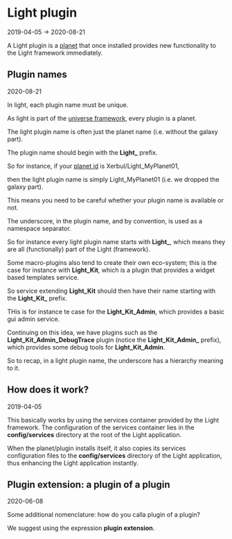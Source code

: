Light plugin
=============
2019-04-05 -> 2020-08-21


A Light plugin is a [planet](https://github.com/karayabin/universe-snapshot) that once installed
provides new functionality to the Light framework immediately.


Plugin names
----------
2020-08-21


In light, each plugin name must be unique.

As light is part of the [universe framework](https://github.com/karayabin/universe-snapshot), every plugin is a planet.

The light plugin name is often just the planet name (i.e. without the galaxy part).


The plugin name should begin with the **Light_** prefix.


So for instance, if your [planet id](https://github.com/karayabin/universe-snapshot#the-planet-identifier) is Xerbul/Light_MyPlanet01,

then the light plugin name is simply Light_MyPlanet01 (i.e. we dropped the galaxy part).

This means you need to be careful whether your plugin name is available or not.



The underscore, in the plugin name, and by convention, is used as a namespace separator.


So for instance every light plugin name starts with **Light_**, which means they are all (functionally) part of the Light (framework).

Some macro-plugins also tend to create their own eco-system; this is the case for instance with **Light_Kit**, which is a plugin
that provides a widget based templates service.  

So service extending **Light_Kit** should then have their name starting with the **Light_Kit_** prefix.

THis is for instance te case for the **Light_Kit_Admin**, which provides a basic gui admin service.

Continuing on this idea, we have plugins such as the **Light_Kit_Admin_DebugTrace** plugin (notice the **Light_Kit_Admin_** prefix), which provides
some debug tools for **Light_Kit_Admin**. 


So to recap, in a light plugin name, the underscore has a hierarchy meaning to it. 









How does it work?
-------------
2019-04-05

This basically works by using the services container provided by the Light framework.
The configuration of the services container lies in the **config/services** directory at the root of the Light application.

When the planet/plugin installs itself, it also copies its services configuration files to the **config/services**
directory of the Light application, thus enhancing the Light application instantly.



Plugin extension: a plugin of a plugin
----------
2020-06-08


Some additional nomenclature: how do you calla plugin of a plugin?
 
We suggest using the expression **plugin extension**.
